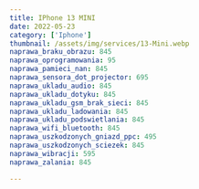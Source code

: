 ```yaml
---
title: IPhone 13 MINI
date: 2022-05-23
category: ['Iphone']
thumbnail: /assets/img/services/13-Mini.webp
naprawa_braku_obrazu: 845
naprawa_oprogramowania: 95
naprawa_pamieci_nan: 845
naprawa_sensora_dot_projector: 695
naprawa_ukladu_audio: 845
naprawa_ukladu_dotyku: 845
naprawa_ukladu_gsm_brak_sieci: 845
naprawa_ukladu_ladowania: 845
naprawa_ukladu_podswietlania: 845
naprawa_wifi_bluetooth: 845
naprawa_uszkodzonych_gniazd_ppc: 495
naprawa_uszkodzonych_sciezek: 845
naprawa_wibracji: 595
naprawa_zalania: 845

---
```

